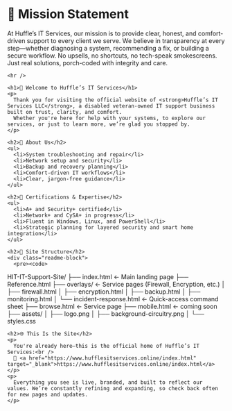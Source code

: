 <!DOCTYPE html>
<html lang="en">
<head>
  <meta charset="UTF-8" />
  <meta name="viewport" content="width=device-width, initial-scale=1.0" />
  <title>README — Huffle’s IT Services</title>
  <link rel="stylesheet" href="assets/styles.css" />
</head>
<body>
  <main>
    <h1>🧭 Mission Statement</h1>
    <p>
      At Huffle’s IT Services, our mission is to provide clear, honest, and comfort-driven support to every client we serve.
      We believe in transparency at every step—whether diagnosing a system, recommending a fix, or building a secure workflow.
      No upsells, no shortcuts, no tech-speak smokescreens. Just real solutions, porch-coded with integrity and care.
    </p>

    <hr />

    <h1>👋 Welcome to Huffle’s IT Services</h1>
    <p>
      Thank you for visiting the official website of <strong>Huffle’s IT Services LLC</strong>, a disabled veteran-owned IT support business built on trust, clarity, and comfort.
      Whether you're here for help with your systems, to explore our services, or just to learn more, we’re glad you stopped by.
    </p>

    <h2>💼 About Us</h2>
    <ul>
      <li>System troubleshooting and repair</li>
      <li>Network setup and security</li>
      <li>Backup and recovery planning</li>
      <li>Comfort-driven IT workflows</li>
      <li>Clear, jargon-free guidance</li>
    </ul>

    <h2>🧠 Certifications & Expertise</h2>
    <ul>
      <li>A+ and Security+ certified</li>
      <li>Network+ and CySA+ in progress</li>
      <li>Fluent in Windows, Linux, and PowerShell</li>
      <li>Strategic planning for layered security and smart home integration</li>
    </ul>

    <h2>📁 Site Structure</h2>
    <div class="readme-block">
      <pre><code>
HIT-IT-Support-Site/
├── index.html                ← Main landing page
├── Reference.html
├── overlays/                 ← Service pages (Firewall, Encryption, etc.)
│   ├── firewall.html
│   ├── encryption.html
│   ├── backup.html
│   ├── monitoring.html
│   └── incident-response.html ← Quick-access command sheet
├── browse.html               ← Service page
├── mobile.html               ← coming soon
├── assets/
│   ├── logo.png
│   ├── background-circuitry.png
│   └── styles.css
      </code></pre>
    </div>

    <h2>🌐 This Is the Site</h2>
    <p>
      You're already here—this is the official home of Huffle’s IT Services:<br />
      🔗 <a href="https://www.hufflesitservices.online/index.html" target="_blank">https://www.hufflesitservices.online/index.html</a>
    </p>
    <p>
      Everything you see is live, branded, and built to reflect our values. We’re constantly refining and expanding, so check back often for new pages and updates.
    </p>
  </main>
</body>
</html>
